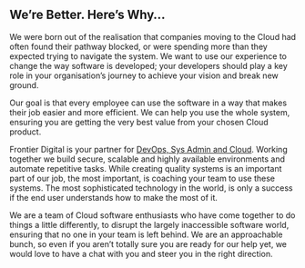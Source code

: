 ## We’re Better. Here’s Why…

We were born out of the realisation that companies moving to the Cloud had often found their pathway blocked, or were spending more than they expected trying to navigate the system. We want to use our experience to change the way software is developed; your developers should play a key role in your organisation’s journey to achieve your vision and break new ground.

Our goal is that every employee can use the software in a way that makes their job easier and more efficient. We can help you use the whole system, ensuring you are getting the very best value from your chosen Cloud product.

Frontier Digital is your partner for [DevOps, Sys Admin and Cloud](/blog/devops-sysadmin-cloud). Working together we build secure, scalable and highly available environments and automate repetitive tasks. While creating quality systems is an important part of our job, the most important, is coaching your team to use these systems. The most sophisticated technology in the world, is only a success if the end user understands how to make the most of it.

We are a team of Cloud software enthusiasts who have come together to do things a little differently, to disrupt the largely inaccessible software world, ensuring that no one in your team is left behind. We are an approachable bunch, so even if you aren’t totally sure you are ready for our help yet, we would love to have a chat with you and steer you in the right direction.

